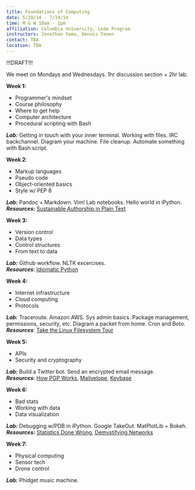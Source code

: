 ```yaml
---
title: Foundations of Computing 
date: 5/28/14 - 7/14/14
time: M & W 10am - 1pm 
affiliation: Columbia University, Lede Program
instructors: Jonathan Soma, Dennis Tenen
contact: TBA 
location: TBA 
---
```


!!!DRAFT!!!

We meet on Mondays and Wednesdays. 1hr discussion section + 2hr lab. 

**Week 1:**  
- Programmer's mindset
- Course philosophy
- Where to get help
- Computer architecture
- Procedural scripting with Bash

***Lab:*** Getting in touch with your inner terminal. Working with files. IRC backchannel. Diagram your machine. File cleanup. Automate something with Bash script.

**Week 2**:
- Markup languages
- Pseudo code
- Object-oriented basics
- Style w/ PEP 8

***Lab:*** Pandoc + Markdown. Vim! Lab notebooks. Hello world in iPython.    
***Resources:*** [Sustainable Authorship in Plain Text](http://programminghistorian.org/lessons/sustainable-authorship-in-plain-text-using-pandoc-and-markdown)

**Week 3:**
- Version control
- Data types
- Control structures
- From text to data

***Lab:*** Github workflow. NLTK excercises.  
***Resources***: [Idiomatic Python](http://web.archive.org/web/20140501190202/http://python.net/~goodger/projects/pycon/2007/idiomatic/handout.html)

**Week 4:**
- Internet infrastructure 
- Cloud computing
- Protocols

***Lab:*** Traceroute. Amazon AWS. Sys admin basics. Package management, permissions, security, etc. Diagram a packet from home. Cron and Boto.  
***Resources***: [Take the Linux Filesystem Tour](http://web.archive.org/web/20140501190339/http://tuxradar.com/content/take-linux-filesystem-tour/)

**Week 5:**
- APIs
- Security and cryptography 

***Lab:*** Build a Twitter bot. Send an encrypted email message.  
***Resources***: [How PGP Works](http://web.archive.org/web/20140501185547/http://www.pgpi.org/doc/pgpintro/), [Mailvelope](http://www.mailvelope.com/), [Keybase](https://keybase.io/)

**Week 6:**
- Bad stats 
- Working with data
- Data visualization 

***Lab:*** Debugging w/PDB in iPython. Google TakeOut. MatPlotLib + Bokeh.   
***Resources:*** [Statistics Done Wrong](http://www.statisticsdonewrong.com/), [Demystifying Networks](http://web.archive.org/web/20140501191102/http://www.scottbot.net/HIAL/?p=6279)

**Week 7:**
- Physical computing
- Sensor tech
- Drone control

***Lab:*** Phidget music machine.
